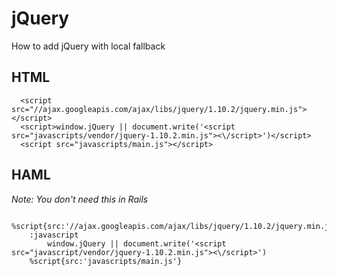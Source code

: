 # jQuery

How to add jQuery with local fallback

## HTML

```
  <script src="//ajax.googleapis.com/ajax/libs/jquery/1.10.2/jquery.min.js"></script>
  <script>window.jQuery || document.write('<script src="javascripts/vendor/jquery-1.10.2.min.js"><\/script>')</script>
  <script src="javascripts/main.js"></script>
```

## HAML

*Note: You don't need this in Rails*

```
	%script{src:'//ajax.googleapis.com/ajax/libs/jquery/1.10.2/jquery.min.js'}
	:javascript
		window.jQuery || document.write('<script src="javascript/vendor/jquery-1.10.2.min.js"><\/script>')
	%script{src:'javascripts/main.js'}
```